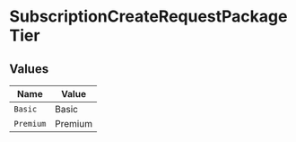 # SubscriptionCreateRequestPackageTier


## Values

| Name      | Value     |
| --------- | --------- |
| `Basic`   | Basic     |
| `Premium` | Premium   |